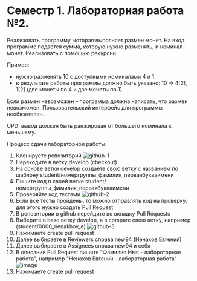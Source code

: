 # Семестр 1. Лабораторная работа №2.

Реализовать программу, которая выполняет размен монет. На вход программе подается сумма, которую нужно разменять, и
номинал монет. Реализовать с помощью рекурсии.

Пример: 
- нужно разменять 10 с доступными номиналами 4 и 1
- в результате работы программы должно быть указано: 10 -> 4[2], 1[2] (две монеты по 4 и две монеты по 1). 

Если размен невозможен – программа должна написать, что размен невозможен.
Пользовательский интерфейс для программы необязателен.

UPD: вывод должен быть ранжирован от большего номинала к меньшему.

Процесс сдачи лабораторной работы:
1. Клонируете репозиторий
![github-1](https://github.com/new94/JavaServiceBrackets/assets/3996014/79ae3da4-cfc6-4fe1-ae8f-36cea470993b)
2. Переходите в ветку develop (checkout)
3. На основе ветки develop создаёте свою ветку с названием по шаблону student/номергруппы_фамилия_перваябукваимени
4. Пишите код в своей ветке student/номергруппы_фамилия_перваябукваимени
5. Проверяйте код тестами
![github-2](https://github.com/new94/JavaServiceBrackets/assets/3996014/7eb73962-ef01-4e0a-bcb0-a05dd1406d01)
6. Если все тесты пройдены, то можно отправлять код на проверку, для этого нужно создать Pull Request
7. В репозитории в github перейдите во вкладку Pull Requests
8. Выберите в base ветку develop, а в compare свою ветку, например (student/0000_nenakhov_e)
![github-3](https://github.com/new94/JavaServiceBrackets/assets/3996014/eb7c329c-1581-4a0f-ab5b-79ff3061e6d4)
9. Нажимаете create pull request
10. Далее выбираете в Reviewers справа new94 (Ненахов Евгений)
11. Далее выбираете в Assignees справа new94 и себя
12. В описании Pull Request пишите "Фамилия Имя - лабороторная работа", например "Ненахов Евгений - лабораторная работа"
![image](https://github.com/new94/JavaServiceBrackets/assets/3996014/ed1553d6-1d41-41f2-844a-c24a3f69ca85)
13. Нажимаете create pull request
